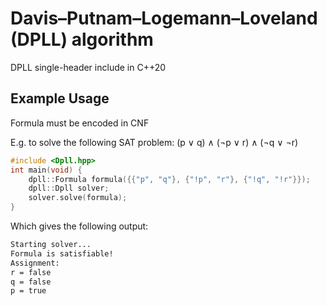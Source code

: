 # Davis–Putnam–Logemann–Loveland (DPLL) algorithm
DPLL single-header include in C++20

## Example Usage
Formula must be encoded in CNF

E.g. to solve the following SAT problem: (p ∨ q) ∧ (¬p ∨ r) ∧ (¬q ∨ ¬r)
```cpp
#include <Dpll.hpp>
int main(void) {
    dpll::Formula formula({{"p", "q"}, {"!p", "r"}, {"!q", "!r"}});  
    dpll::Dpll solver;
    solver.solve(formula);
}
```

Which gives the following output:
```bash
Starting solver...
Formula is satisfiable!
Assignment:
r = false
q = false
p = true
```